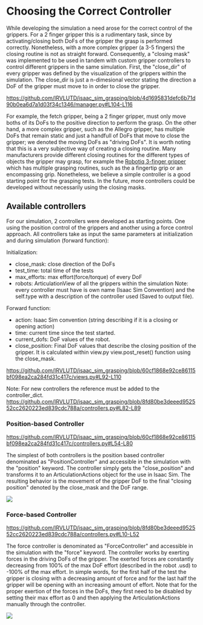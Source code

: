 # Choosing the Correct Controller
While developing the simulation a need arose for the correct control of the grippers. For a 2 finger gripper this is a rudimentary task, since by activating/closing both DoFs of the gripper the grasp is performed correctly. Nonetheless, with a more complex gripper (a 3-5 fingers) the closing routine is not as straight forward. Consequently, a "closing mask" was implemented to be used in tandem with custom gripper controllers to control different grippers in the same simulation. First, the "close_dir" of every gripper was defined by the visualization of the grippers within the simulation. The close_dir is just a n-dimesional vector stating the direction a DoF of the gripper must move to in order to close the gripper.

https://github.com/IRVLUTD/isaac_sim_grasping/blob/4d1695831defc6b71d90b0ea6d7a1d03f34c1346/manager.py#L104-L116

For example, the fetch gripper, being a 2 finger gripper, must only move boths of its DoFs to the positive direction to perform the grasp. On the other hand, a more complex gripper, such as the Allegro gripper, has multiple DoFs that remain static and just a handfull of DoFs that move to close the gripper; we denoted the moving DoFs as "driving DoFs".  It is worth noting that this is a very subjective way of creating a closing routine. Many manufacturers provide different closing routines for the different types of objects the gripper may grasp, for example the [Robotiq 3-finger gripper](https://assets.robotiq.com/website-assets/support_documents/document/3-Finger_PDF_20190221.pdf) which has multiple grasping routines, such as the a fingertip grip or an encompassing grip. Nonetheless, we believe a simple controller is a good starting point for the grasping tests. In the future, more controllers could be developed without necessarily using the closing masks.

## Available controllers
For our simulation, 2 controllers were developed as starting points. One using the position control of the grippers and another using a force control approach. All controllers take as input the same parameters at initialization and during simulation (forward function):

Initialization:
- close_mask: close direction of the DoFs
- test_time: total time of the tests
- max_efforts: max effort(force/torque) of every DoF
- robots: ArticulationView of all the grippers within the simulation
Note: every controller must have is own name (Isaac Sim Convention) and the self.type with a description of the controller used (Saved to output file).

Forward function:
- action: Isaac Sim convention (string describing if it is a closing or opening action)
- time: current time since the test started.
- current_dofs: DoF values of the robot.
- close_position: Final DoF values that describe the closing position of the gripper. It is calculated within view.py view.post_reset() function using the close_mask.

https://github.com/IRVLUTD/isaac_sim_grasping/blob/60cf1868e92ce86115bf098ea2ca284fd31c417c/views.py#L92-L110

Note: For new controllers the reference must be added to the controller_dict.
https://github.com/IRVLUTD/isaac_sim_grasping/blob/8fd80be3deeed952552cc2620223ed839cdc788a/controllers.py#L82-L89


### Position-based Controller
https://github.com/IRVLUTD/isaac_sim_grasping/blob/60cf1868e92ce86115bf098ea2ca284fd31c417c/controllers.py#L54-L80

The simplest of both controllers is the position based controller denominated as "PositionController" and accessible in the simulation with the "position" keyword. The controller simply gets the "close_position" and transforms it to an ArticulationActions object for the use in Isaac Sim. The resulting behavior is the movement of the gripper DoF to the final "closing position" denoted by the close_mask and the DoF range.

![](https://github.com/IRVLUTD/isaac_sim_grasping/blob/main/media/PC.gif)

### Force-based Controller

https://github.com/IRVLUTD/isaac_sim_grasping/blob/8fd80be3deeed952552cc2620223ed839cdc788a/controllers.py#L10-L52

The force controller is denominated as "ForceController" and accessible in the simulation with the "force" keyword. The controller works by exerting forces in the driving DoFs of the gripper. The exerted forces are constantly decreasing from 100% of the max DoF effort (described in the robot .usd) to -100% of the max effort. In simple words, for the first half of the test the gripper is closing with a decreasing amount of force and for the last half the gripper will be opening with an increasing amount of effort. Note that for the proper exertion of the forces in the DoFs, they first need to be disabled by setting their max effort as 0 and then applying the ArticulationActions manually through the controller.

![](https://github.com/IRVLUTD/isaac_sim_grasping/blob/main/media/FC.gif)

